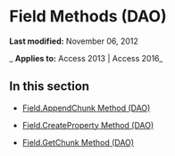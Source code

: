 
# Field Methods (DAO)

 **Last modified:** November 06, 2012

 _ **Applies to:** Access 2013 | Access 2016_

## In this section


- [Field.AppendChunk Method (DAO)](f98c6862-fecf-06cb-a7c0-42b0d3150a06.md)
    
- [Field.CreateProperty Method (DAO)](b3c1d303-7cab-89c3-8e90-f18a0445d304.md)
    
- [Field.GetChunk Method (DAO)](b8984e79-54f7-8052-85a3-d12033daf7a1.md)
    
